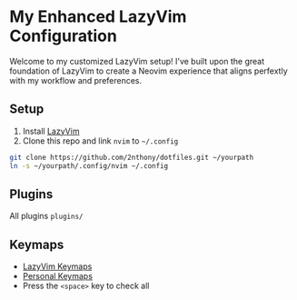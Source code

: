 # My Enhanced LazyVim Configuration 

Welcome to my customized LazyVim setup! I've built upon the great foundation of LazyVim to create a Neovim experience that aligns perfextly with my workflow and preferences.

## Setup 

1. Install [LazyVim](https://www.lazyvim.org/installation)
2. Clone this repo and link `nvim` to `~/.config`
```bash 
git clone https://github.com/2nthony/dotfiles.git ~/yourpath
ln -s ~/yourpath/.config/nvim ~/.config
```

## Plugins 

All plugins `plugins/`

## Keymaps

- [LazyVim Keymaps](https://www.lazyvim.org/keymaps)
- [Personal Keymaps](https://github.com/HeyBadAl/nvim/blob/main/lua/keymaps.lua)
- Press the `<space>` key to check all
